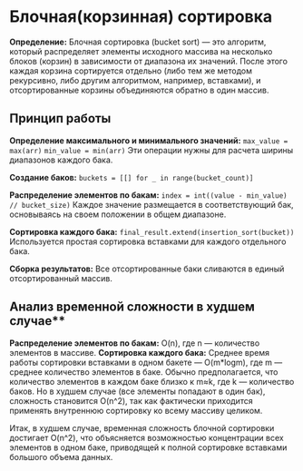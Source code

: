 # Блочная(корзинная) сортировка
**Определение:** Блочная сортировка (bucket sort) — это алгоритм, который распределяет
элементы исходного массива на несколько блоков (корзин) в зависимости от диапазона их
значений. После этого каждая корзина сортируется отдельно (либо тем же методом
рекурсивно, либо другим алгоритмом, например, вставками), и отсортированные корзины
объединяются обратно в один массив.
## Принцип работы
**Определение максимального и минимального значений:**
`max_value = max(arr)`
`min_value = min(arr)`
Эти операции нужны для расчета ширины диапазонов каждого бака.

**Создание баков:**
`buckets = [[] for _ in range(bucket_count)]`

**Распределение элементов по бакам:**
`index = int((value - min_value) // bucket_size)`
Каждое значение размещается в соответствующий бак, основываясь на своем положении в общем диапазоне.

**Сортировка каждого бака:**
`final_result.extend(insertion_sort(bucket))`
Используется простая сортировка вставками для каждого отдельного бака.

**Сборка результатов:**
Все отсортированные баки сливаются в единый отсортированный массив.

## Анализ временной сложности в худшем случае**
**Распределение элементов по бакам:**
O(n), где n — количество элементов в массиве.
**Сортировка каждого бака:**
Среднее время работы сортировки вставками в одном бакете — 
O(m*logm), где m — среднее количество элементов в баке. Обычно предполагается, что количество элементов в каждом баке близко к 
m≈k, где k — количество баков.
Но в худшем случае (все элементы попадают в один бак), сложность становится 
O(n^2), так как фактически приходится применять внутреннюю сортировку ко всему массиву целиком.

Итак, в худшем случае, временная сложность блочной сортировки достигает 
O(n^2), что объясняется возможностью концентрации всех элементов в одном баке, приводящей к полной сортировке вставками большого объема данных.

